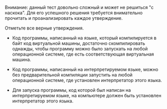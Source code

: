 Внимание: данный тест довольно сложный и может не решиться "с наскока". Для его успешного решения требуется внимательно прочитать и проанализировать каждое утверждение.

Отметьте все верные утверждения.

* Код программы, написанный на языке, который компилируется в байт код виртуальной машины, достаточно скомпилировать однажды, чтобы программу можно было запускать на любой операционной системе, где есть соответствующая виртуальная машина.

* Код программы, написанный на интерпретируемом языке, можно без предварительной компиляции запустить на любой операционной системе, где установлен интерпретатор этого языка.

* Для запуска программы, код которой был написан на интерпретируемом языке, на компьютере должен быть установлен интерпретатор этого языка.